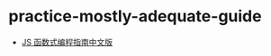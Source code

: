# practice-mostly-adequate-guide
- [JS 函数式编程指南中文版](https://github.com/llh911001/mostly-adequate-guide-chinese)
